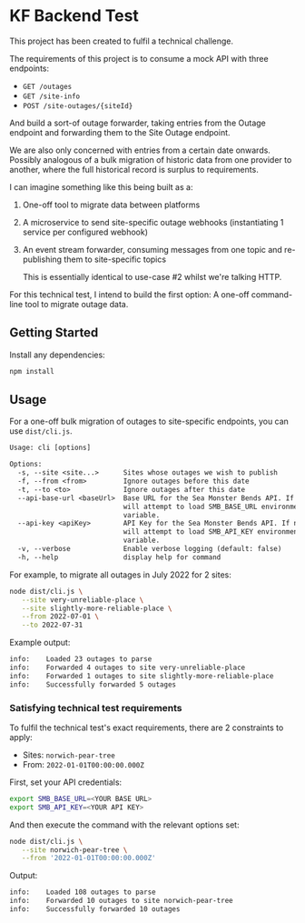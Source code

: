 # KF Backend Test

This project has been created to fulfil a technical challenge.

The requirements of this project is to consume a mock API with three endpoints:

- `GET /outages`
- `GET /site-info`
- `POST /site-outages/{siteId}`

And build a sort-of outage forwarder, taking entries from the Outage endpoint and forwarding them to the Site Outage endpoint.

We are also only concerned with entries from a certain date onwards. Possibly analogous of a bulk migration of historic data from one provider to another, where the full historical record is surplus to requirements.

I can imagine something like this being built as a:

1. One-off tool to migrate data between platforms
2. A microservice to send site-specific outage webhooks (instantiating 1 service per configured webhook)
3. An event stream forwarder, consuming messages from one topic and re-publishing them to site-specific topics

   This is essentially identical to use-case #2 whilst we're talking HTTP.

For this technical test, I intend to build the first option: A one-off command-line tool to migrate outage data.

## Getting Started

Install any dependencies:

```sh
npm install
```

## Usage

For a one-off bulk migration of outages to site-specific endpoints, you can use `dist/cli.js`.

```txt
Usage: cli [options]

Options:
  -s, --site <site...>      Sites whose outages we wish to publish
  -f, --from <from>         Ignore outages before this date
  -t, --to <to>             Ignore outages after this date
  --api-base-url <baseUrl>  Base URL for the Sea Monster Bends API. If not set,
                            will attempt to load SMB_BASE_URL environmental
                            variable.
  --api-key <apiKey>        API Key for the Sea Monster Bends API. If not set,
                            will attempt to load SMB_API_KEY environmental
                            variable.
  -v, --verbose             Enable verbose logging (default: false)
  -h, --help                display help for command
```

For example, to migrate all outages in July 2022 for 2 sites:

```sh
node dist/cli.js \
   --site very-unreliable-place \
   --site slightly-more-reliable-place \
   --from 2022-07-01 \
   --to 2022-07-31
```

Example output:

```txt
info:    Loaded 23 outages to parse
info:    Forwarded 4 outages to site very-unreliable-place
info:    Forwarded 1 outages to site slightly-more-reliable-place
info:    Successfully forwarded 5 outages
```

### Satisfying technical test requirements

To fulfil the technical test's exact requirements, there are 2 constraints to apply:

- Sites: `norwich-pear-tree`
- From: `2022-01-01T00:00:00.000Z`

First, set your API credentials:

```sh
export SMB_BASE_URL=<YOUR BASE URL>
export SMB_API_KEY=<YOUR API KEY>
```

And then execute the command with the relevant options set:

```sh
node dist/cli.js \
   --site norwich-pear-tree \
   --from '2022-01-01T00:00:00.000Z'
```

Output:

```txt
info:    Loaded 108 outages to parse
info:    Forwarded 10 outages to site norwich-pear-tree
info:    Successfully forwarded 10 outages
```

